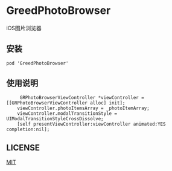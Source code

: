 # GreedPhotoBrowser

iOS图片浏览器

## 安装

```
pod 'GreedPhotoBrowser'
```

## 使用说明

```objc
     GRPhotoBrowserViewController *viewController = [[GRPhotoBrowserViewController alloc] init];
    viewController.photoItemsArray = _photoItemArray;
    viewController.modalTransitionStyle = UIModalTransitionStyleCrossDissolve;
    [self presentViewController:viewController animated:YES completion:nil];
```

## LICENSE

[MIT](LICENSE)
